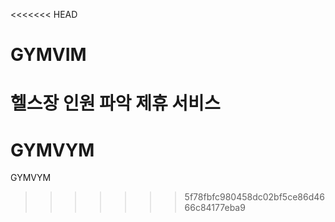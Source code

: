 <<<<<<< HEAD
# GYMVIM
헬스장 인원 파악 제휴 서비스
=======
# GYMVYM
GYMVYM
>>>>>>> 5f78fbfc980458dc02bf5ce86d4666c84177eba9
